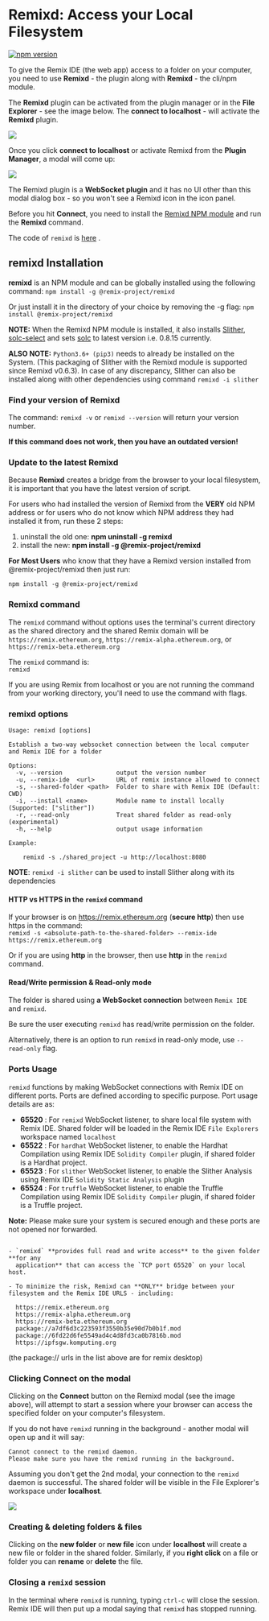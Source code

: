 # Remixd: Access your Local Filesystem

[![npm version](https://badge.fury.io/js/%40remix-project%2Fremixd.svg)](https://www.npmjs.com/package/@remix-project/remixd)

To give the Remix IDE (the web app) access to a folder on your computer, you need to use **Remixd** - the plugin along with **Remixd** - the cli/npm module.

The **Remixd** plugin can be activated from the plugin manager or in the **File Explorer** - see the image below. The **connect to localhost** - will activate the **Remixd** plugin.

![](images/a-remixd-fe.png)

Once you click **connect to localhost** or activate Remixd from the **Plugin Manager**, a modal will come up:

![](images/a-remixd-modal.png)

The Remixd plugin is a **WebSocket plugin** and it has no UI other than this modal dialog box - so you won't see a Remixd icon in the icon panel.

Before you hit **Connect**, you need to install the [Remixd NPM module](https://www.npmjs.com/package/@remix-project/remixd) and run the **Remixd** command.

The code of `remixd` is
[here](https://github.com/remix-project-org/remix-project/tree/master/libs/remixd) .

## remixd Installation

**remixd** is an NPM module and can be globally installed using the following command:
`npm install -g @remix-project/remixd`

Or just install it in the directory of your choice by removing the -g flag:
`npm install @remix-project/remixd`

**NOTE:** When the Remixd NPM module is installed, it also installs [Slither](https://github.com/crytic/slither), [solc-select](https://github.com/crytic/solc-select?tab=readme-ov-file#quickstart) and sets [solc](https://docs.soliditylang.org/en/latest/installing-solidity.html) to latest version i.e. 0.8.15 currently.

**ALSO NOTE:** `Python3.6+ (pip3)` needs to already be installed on the System. (This packaging of Slither with the Remixd module is supported since Remixd v0.6.3). In case of any discrepancy, Slither can also be installed along with other dependencies using command `remixd -i slither`

### Find your version of Remixd

The command: `remixd -v` or `remixd --version` will return your version number.

**If this command does not work, then you have an outdated version!**

### Update to the latest Remixd

Because **Remixd** creates a bridge from the browser to your local filesystem, it is important that you have the latest version of script.

For users who had installed the version of Remixd from the **VERY** old NPM address or for users who do not know which NPM address they had installed it from, run these 2 steps:

1. uninstall the old one: **npm uninstall -g remixd**
2. install the new: **npm install -g @remix-project/remixd**

**For Most Users** who know that they have a Remixd version installed from @remix-project/remixd then just run:

```shell
npm install -g @remix-project/remixd
```

### Remixd command

The `remixd` command without options uses the terminal's current directory as the shared directory and the shared Remix domain will be `https://remix.ethereum.org`, `https://remix-alpha.ethereum.org`, or `https://remix-beta.ethereum.org`

The `remixd` command is:<br>
`remixd`

If you are using Remix from localhost or you are not running the command from your working directory, you'll need to use the command with flags.

### remixd options

```shell
Usage: remixd [options]

Establish a two-way websocket connection between the local computer and Remix IDE for a folder

Options:
  -v, --version               output the version number
  -u, --remix-ide  <url>      URL of remix instance allowed to connect
  -s, --shared-folder <path>  Folder to share with Remix IDE (Default: CWD)
  -i, --install <name>        Module name to install locally (Supported: ["slither"])
  -r, --read-only             Treat shared folder as read-only (experimental)
  -h, --help                  output usage information

Example:

    remixd -s ./shared_project -u http://localhost:8080
```

**NOTE**: `remixd -i slither` can be used to install Slither along with its dependencies

#### HTTP vs HTTPS in the `remixd` command

If your browser is on https://remix.ethereum.org (**secure http**) then use https in the command:<br>
`remixd -s <absolute-path-to-the-shared-folder> --remix-ide https://remix.ethereum.org`

Or if you are using **http** in the browser, then use **http** in the `remixd` command.

#### Read/Write permission & Read-only mode

The folder is shared using **a WebSocket connection** between `Remix IDE`
and `remixd`.

Be sure the user executing `remixd` has read/write permission on the
folder.

Alternatively, there is an option to run `remixd` in read-only mode, use `--read-only` flag.

### Ports Usage

`remixd` functions by making WebSocket connections with Remix IDE on different ports. Ports are defined according to specific purpose. Port usage details are as:

- **65520** : For `remixd` WebSocket listener, to share local file system with Remix IDE. Shared folder will be loaded in the Remix IDE `File Explorers` workspace named `localhost`
- **65522** : For `hardhat` WebSocket listener, to enable the Hardhat Compilation using Remix IDE `Solidity Compiler` plugin, if shared folder is a Hardhat project.
- **65523** : For `slither` WebSocket listener, to enable the Slither Analysis using Remix IDE `Solidity Static Analysis` plugin
- **65524** : For `truffle` WebSocket listener, to enable the Truffle Compilation using Remix IDE `Solidity Compiler` plugin, if shared folder is a Truffle project.

**Note:** Please make sure your system is secured enough and these ports are not opened nor forwarded.

```{warning}

- `remixd` **provides full read and write access** to the given folder **for any
  application** that can access the `TCP port 65520` on your local host.

- To minimize the risk, Remixd can **ONLY** bridge between your filesystem and the Remix IDE URLS - including:
```

```text
  https://remix.ethereum.org
  https://remix-alpha.ethereum.org
  https://remix-beta.ethereum.org
  package://a7df6d3c223593f3550b35e90d7b0b1f.mod
  package://6fd22d6fe5549ad4c4d8fd3ca0b7816b.mod
  https://ipfsgw.komputing.org
```

(the package:// urls in the list above are for remix desktop)

### Clicking Connect on the modal

Clicking on the **Connect** button on the Remixd modal (see the image above), will attempt to start a session where your browser can access the specified folder on your computer's filesystem.

If you do not have `remixd` running in the background - another modal will open up and it will say:

```text
Cannot connect to the remixd daemon.
Please make sure you have the remixd running in the background.
```

Assuming you don't get the 2nd modal, your connection to the `remixd` daemon is successful. The shared folder will be visible in the File Explorer's workspace under **localhost**.

![](images/a-ws-localhost.png)

### Creating & deleting folders & files

Clicking on the **new folder** or **new file** icon under **localhost** will create a new file or folder in the shared folder. Similarly, if you **right click** on a file or folder you can **rename** or **delete** the file.

### Closing a `remixd` session

In the terminal where `remixd` is running, typing `ctrl-c` will close the session. Remix IDE will then put up a modal saying that `remixd` has stopped running.
